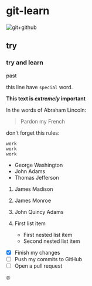 # git-learn
![git+github](https://s24255.pcdn.co/wp-content/uploads/2015/02/Git.png)

## try 
### try and learn

~~past~~

this line have `special` word.

**This text is _extremely_ important**

In the words of Abraham Lincoln:

> Pardon my French

don't forget this rules:

```
work
work
work
```

- George Washington
- John Adams
- Thomas Jefferson

1. James Madison
2. James Monroe
3. John Quincy Adams

1. First list item
    - First nested list item
    - Second nested list item
    
- [x] Finish my changes
- [ ] Push my commits to GitHub
- [ ] Open a pull request

 :globe_with_meridians:
